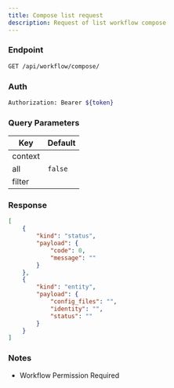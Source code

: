 ```yaml
---
title: Compose list request
description: Request of list workflow compose
---
```


### Endpoint

```bash
GET /api/workflow/compose/
```

### Auth

```bash
Authorization: Bearer ${token}
```

### Query Parameters

| Key | Default |
|-----|---------|
| context |  |
| all | `false` |
| filter |  |

### Response

```json [Json]
[
    {
        "kind": "status",
        "payload": {
            "code": 0,
            "message": ""
        }
    },
    {
        "kind": "entity",
        "payload": {
            "config_files": "",
            "identity": "",
            "status": ""
        }
    }
]
```

### Notes

- Workflow Permission Required
